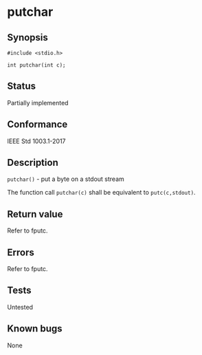 # putchar

## Synopsis

`#include <stdio.h>`

`int putchar(int c);`

## Status

Partially implemented

## Conformance

IEEE Std 1003.1-2017

## Description

`putchar()` - put a byte on a stdout stream

The function call `putchar(c)` shall be equivalent to `putc(c,stdout)`.

## Return value

Refer to fputc.

## Errors

Refer to fputc.

## Tests

Untested

## Known bugs

None
